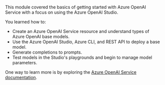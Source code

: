 This module covered the basics of getting started with Azure OpenAI Service with a focus on using the Azure OpenAI Studio. 

You learned how to:
- Create an Azure OpenAI Service resource and understand types of Azure OpenAI base models.
- Use the Azure OpenAI Studio, Azure CLI, and REST API to deploy a base model. 
- Generate completions to prompts. 
- Test models in the Studio's playgrounds and begin to manage model parameters.

One way to learn more is by exploring the [Azure OpenAI Service documentation](/azure/cognitive-services/openai?azure-portal=true). 
